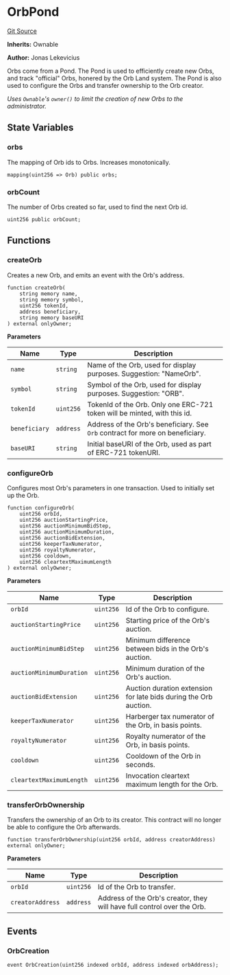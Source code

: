 # OrbPond
[Git Source](https://github.com/orbland/orb/blob/8e1a9d33d24551d76e2256ec589cabf97e8c78aa/src/OrbPond.sol)

**Inherits:**
Ownable

**Author:**
Jonas Lekevicius

Orbs come from a Pond. The Pond is used to efficiently create new Orbs, and track "official" Orbs, honered
by the Orb Land system. The Pond is also used to configure the Orbs and transfer ownership to the Orb
creator.

*Uses `Ownable`'s `owner()` to limit the creation of new Orbs to the administrator.*


## State Variables
### orbs
The mapping of Orb ids to Orbs. Increases monotonically.


```solidity
mapping(uint256 => Orb) public orbs;
```


### orbCount
The number of Orbs created so far, used to find the next Orb id.


```solidity
uint256 public orbCount;
```


## Functions
### createOrb

Creates a new Orb, and emits an event with the Orb's address.


```solidity
function createOrb(
    string memory name,
    string memory symbol,
    uint256 tokenId,
    address beneficiary,
    string memory baseURI
) external onlyOwner;
```
**Parameters**

|Name|Type|Description|
|----|----|-----------|
|`name`|`string`|         Name of the Orb, used for display purposes. Suggestion: "NameOrb".|
|`symbol`|`string`|       Symbol of the Orb, used for display purposes. Suggestion: "ORB".|
|`tokenId`|`uint256`|      TokenId of the Orb. Only one ERC-721 token will be minted, with this id.|
|`beneficiary`|`address`|  Address of the Orb's beneficiary. See `Orb` contract for more on beneficiary.|
|`baseURI`|`string`|      Initial baseURI of the Orb, used as part of ERC-721 tokenURI.|


### configureOrb

Configures most Orb's parameters in one transaction. Used to initially set up the Orb.


```solidity
function configureOrb(
    uint256 orbId,
    uint256 auctionStartingPrice,
    uint256 auctionMinimumBidStep,
    uint256 auctionMinimumDuration,
    uint256 auctionBidExtension,
    uint256 keeperTaxNumerator,
    uint256 royaltyNumerator,
    uint256 cooldown,
    uint256 cleartextMaximumLength
) external onlyOwner;
```
**Parameters**

|Name|Type|Description|
|----|----|-----------|
|`orbId`|`uint256`|                  Id of the Orb to configure.|
|`auctionStartingPrice`|`uint256`|   Starting price of the Orb's auction.|
|`auctionMinimumBidStep`|`uint256`|  Minimum difference between bids in the Orb's auction.|
|`auctionMinimumDuration`|`uint256`| Minimum duration of the Orb's auction.|
|`auctionBidExtension`|`uint256`|    Auction duration extension for late bids during the Orb auction.|
|`keeperTaxNumerator`|`uint256`|     Harberger tax numerator of the Orb, in basis points.|
|`royaltyNumerator`|`uint256`|       Royalty numerator of the Orb, in basis points.|
|`cooldown`|`uint256`|               Cooldown of the Orb in seconds.|
|`cleartextMaximumLength`|`uint256`| Invocation cleartext maximum length for the Orb.|


### transferOrbOwnership

Transfers the ownership of an Orb to its creator. This contract will no longer be able to configure
the Orb afterwards.


```solidity
function transferOrbOwnership(uint256 orbId, address creatorAddress) external onlyOwner;
```
**Parameters**

|Name|Type|Description|
|----|----|-----------|
|`orbId`|`uint256`|          Id of the Orb to transfer.|
|`creatorAddress`|`address`| Address of the Orb's creator, they will have full control over the Orb.|


## Events
### OrbCreation

```solidity
event OrbCreation(uint256 indexed orbId, address indexed orbAddress);
```

